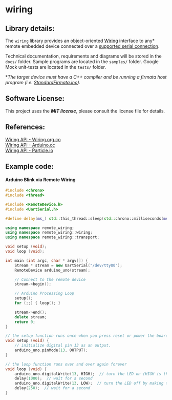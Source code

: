 wiring
==============

## Library details:

The `wiring` library provides an object-oriented [Wiring](http://wiring.org.co/) interface to any* remote embedded device connected over a [supported serial connection](https://github.com/remote-wiring/serial-wiring).

Technical documentation, requirements and diagrams will be stored in the `docs/` folder. Sample programs are located in the `samples/` folder. Google Mock unit-tests are located in the `tests/` folder.

**The target device must have a C++ compiler and be running a firmata host program (i.e. [StandardFirmata.ino](https://github.com/firmata/arduino/tree/master/examples/StandardFirmata)).*

## Software License:
This project uses the ***MIT license***, please consult the license file for details.

## References:

[Wiring API - Wiring.org.co](http://wiring.org.co/reference/)  
[Wiring API - Arduino.cc](https://www.arduino.cc/en/Reference/HomePage)  
[Wiring API - Particle.io](https://docs.particle.io/reference/firmware/photon/#input-output)  

## Example code:

#### Arduino Blink via Remote Wiring

```c++
#include <chrono>
#include <thread>

#include <RemoteDevice.h>
#include <UartSerial.h>

#define delay(ms_) std::this_thread::sleep(std::chrono::milliseconds(ms_))

using namespace remote_wiring;
using namespace remote_wiring::wiring;
using namespace remote_wiring::transport;

void setup (void);
void loop (void);

int main (int argc, char * argv[]) {
    Stream * stream = new UartSerial("/dev/ttyO0");
    RemoteDevice arduino_uno(stream);

    // Connect to the remote device
    stream->begin();

    // Arduino Processing Loop
    setup();
    for (;;) { loop(); }

    stream->end();
    delete stream;
    return 0;
}

// the setup function runs once when you press reset or power the board
void setup (void) {
    // initialize digital pin 13 as an output.
    arduino_uno.pinMode(13, OUTPUT);
}

// the loop function runs over and over again forever
void loop (void) {
    arduino_uno.digitalWrite(13, HIGH);  // turn the LED on (HIGH is the voltage level)
    delay(1000);  // wait for a second
    arduino_uno.digitalWrite(13, LOW);  // turn the LED off by making the voltage LOW
    delay(250);  // wait for a second
}
```
